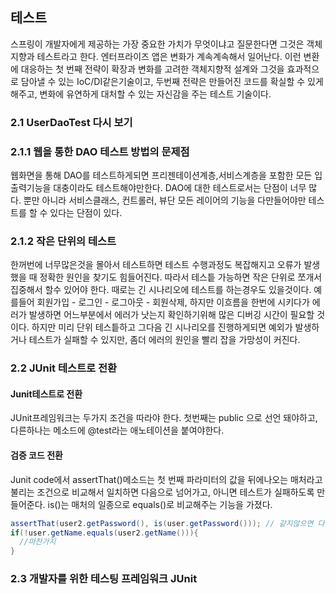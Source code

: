 ## 테스트
스프링이 개발자에게 제공하는 가장 중요한 가치가 무엇이냐고 질문한다면 그것은 객체지향과 테스트라고 한다. 엔터프라이즈 앱은 변화가 계속계속해서 일어난다. 이런 변환에 대응하는 첫 번째 전략이 확장과 변화를 고려한 객체지향적 설계와 그것을 효과적으로 담아낼 수 있는 IoC/DI같은기술이고, 두번째 전략은 만들어진 코드를 확실할 수 있게 해주고, 변화에 유연하게 대처할 수 있는 자신감을 주는 테스트 기술이다.

### 2.1 UserDaoTest 다시 보기
### 2.1.1 웹을 통한 DAO 테스트 방법의 문제점
웹화면을 통해 DAO를 테스트하게되면 프리젠테이션계층,서비스계층을 포함한 모든 입출력기능을 대충이라도 테스트해야만한다. DAO에 대한 테스트로서는 단점이 너무 많다. 뿐만 아니라 서비스클래스, 컨트롤러, 뷰단 모든 레이어의 기능을 다만들어야만 테스트를 할 수 있다는 단점이 있다.
### 2.1.2 작은 단위의 테스트
한꺼번에 너무많은것을 몰아서 테스트하면 테스트 수행과정도 복잡해지고 오류가 발생했을 때 정확한 원인을 찾기도 힘들어진다. 따라서 테스틑 가능하면 작은 단위로 쪼개서 집중해서 할수 있어야 한다.
때로는 긴 시나리오에 테스트를 하는경우도 있을것이다. 예를들어 회원가입 - 로그인 - 로그아웃 - 회원삭제, 하지만 이흐름을 한번에 시키다가 에러가 발생하면 어느부분에서 에러가 낫는지 확인하기위해 많은 디버깅 시간이 필요할 것 이다. 하지만 미리 단위 테스틑하고 그다음 긴 시나리오를 진행하게되면 예외가 발생하거나 테스트가 실패할 수 있지만, 좀더 에러의 원인을 빨리 잡을 가망성이 커진다.

### 2.2 JUnit 테스트로 전환
#### Junit테스트로 전환
JUnit프레임워크는 두가지 조건을 따라야 한다. 첫번째는 public 으로 선언 돼야하고, 다른하나는 메소드에 @test라는 애노테이션을 붙여야한다.

#### 검증 코드 전환
Junit code에서 assertThat()메소드는 첫 번째 파라미터의 값을 뒤에나오는 매처라고 불리는 조건으로 비교해서 일치하면 다음으로 넘어가고, 아니면 테스트가 실패하도록 만들어준다. is()는 매처의 일종으로 equals()로 비교해주는 기능을 가졌다.

```java
assertThat(user2.getPassword(), is(user.getPassword())); // 같지않으면 다음단계로 못넘어감
if(!user.getName.equals(user2.getName())){
  //마찬가지
}
```

### 2.3 개발자를 위한 테스팅 프레임워크 JUnit
